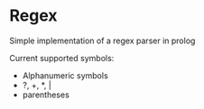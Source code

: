 # Regex

Simple implementation of a regex parser in prolog

Current supported symbols:
- Alphanumeric symbols
- ?, +, *, |
- parentheses
